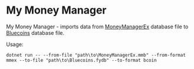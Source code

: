 # My Money Manager
My Money Manager - imports data from [MoneyManagerEx](https://www.moneymanagerex.org/) database file to [Bluecoins](https://www.bluecoinsapp.com/) database file.

Usage:

`dotnet run -- --from-file "path\to\MoneyManagerEx.mmb" --from-format mmex --to-file "path\to\Bluecoins.fydb" --to-format bcoin`
